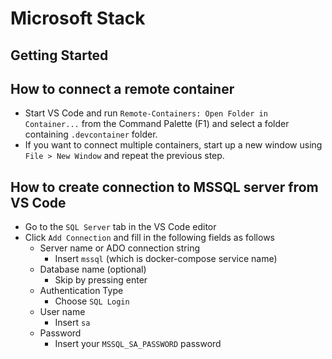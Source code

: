 # Microsoft Stack

## Getting Started

## How to connect a remote container
- Start VS Code and run `Remote-Containers: Open Folder in Container...` from the Command Palette (F1) and select a folder containing `.devcontainer` folder.
- If you want to connect multiple containers, start up a new window using `File > New Window` and repeat the previous step.

## How to create connection to MSSQL server from VS Code
- Go to the `SQL Server` tab in the VS Code editor
- Click `Add Connection` and fill in the following fields as follows
    - Server name or ADO connection string
        - Insert `mssql` (which is docker-compose service name)
    - Database name (optional)
        - Skip by pressing enter
    - Authentication Type
        - Choose `SQL Login`
    - User name
        - Insert `sa`
    - Password
        - Insert your `MSSQL_SA_PASSWORD` password